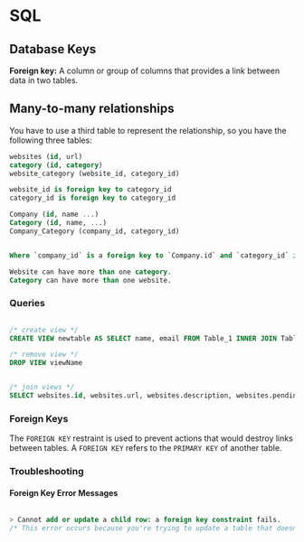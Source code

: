 # SQL

## Database Keys

**Foreign key:** A column or group of columns that provides a link between data in two tables.

## Many-to-many relationships
You have to use a third table to represent the relationship, so you have the following three tables:

```sql 
websites (id, url)
category (id, category)
website_category (website_id, category_id)

website_id is foreign key to category_id 
category_id is foreign key to category_id

Company (id, name ...)
Category (id, name, ...)
Company_Category (company_id, category_id)


Where `company_id` is a foreign key to `Company.id` and `category_id` is a foreign key to `Category.id`.

Website can have more than one category.
Category can have more than one website.
```

### Queries

```sql

/* create view */
CREATE VIEW newtable AS SELECT name, email FROM Table_1 INNER JOIN Table_2 ON Table1.id = Table2.id

/* remove view */
DROP VIEW viewName


/* join views */
SELECT websites.id, websites.url, websites.description, websites.pending, categories.category FROM websites INNER JOIN categories ON websites.url = categories.url

```

### Foreign Keys

The `FOREIGN KEY` restraint is used to prevent actions that would destroy links between tables. A `FOREIGN KEY` refers to the `PRIMARY KEY` of another table.


### Troubleshooting

#### Foreign Key Error Messages

```sql

> Cannot add or update a child row: a foreign key constraint fails.
/* This error occurs because you're trying to update a table that doesn't have a valid value for the selected foreign key.



```